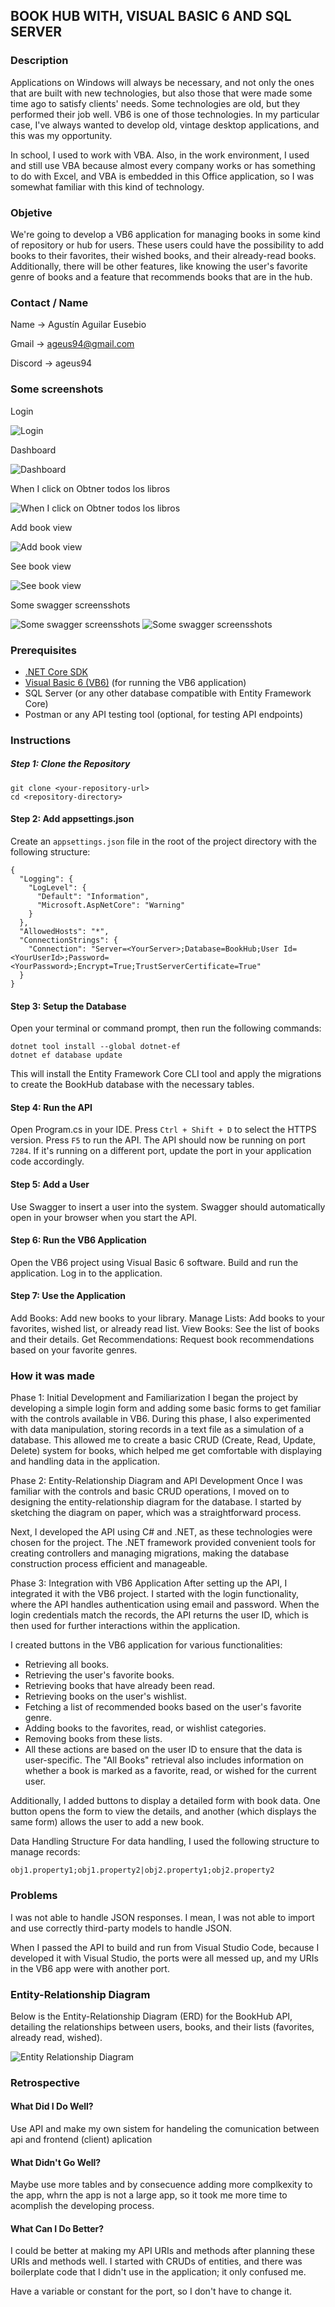 ## BOOK HUB WITH, VISUAL BASIC 6 AND SQL SERVER

### Description  

Applications on Windows will always be necessary, and not only the ones that are built with new technologies, but also those that were made some time ago to satisfy clients' needs. Some technologies are old, but they performed their job well. VB6 is one of those technologies. In my particular case, I've always wanted to develop old, vintage desktop applications, and this was my opportunity.

In school, I used to work with VBA. Also, in the work environment, I used and still use VBA because almost every company works or has something to do with Excel, and VBA is embedded in this Office application, so I was somewhat familiar with this kind of technology.

### Objetive

We're going to develop a VB6 application for managing books in some kind of repository or hub for users. These users could have the possibility to add books to their favorites, their wished books, and their already-read books. Additionally, there will be other features, like knowing the user's favorite genre of books and a feature that recommends books that are in the hub.


### Contact / Name

Name -> Agustín Aguilar Eusebio

Gmail -> ageus94@gmail.com

Discord -> ageus94


### Some screenshots
Login

![Login](images/login.JPG)

Dashboard

![Dashboard](images/dashboard.PNG)

When I click on Obtner todos los libros

![When I click on Obtner todos los libros](images/clickonallbooks.PNG)

Add book view

![Add book view](images/addbook.PNG)

See book view

![See book view](images/seebook.PNG)

Some swagger screensshots

![Some swagger screensshots](images/swagger.PNG)
![Some swagger screensshots](images/swagger2.PNG)

### Prerequisites

- [.NET Core SDK](https://dotnet.microsoft.com/download)
- [Visual Basic 6 (VB6)](https://en.wikipedia.org/wiki/Visual_Basic_(classic)) (for running the VB6 application)
- SQL Server (or any other database compatible with Entity Framework Core)
- Postman or any API testing tool (optional, for testing API endpoints)

### Instructions

##### Step 1: Clone the Repository

```
git clone <your-repository-url>
cd <repository-directory>
```

#### Step 2: Add appsettings.json

Create an `appsettings.json` file in the root of the project directory with the following structure:

```
{
  "Logging": {
    "LogLevel": {
      "Default": "Information",
      "Microsoft.AspNetCore": "Warning"
    }
  },
  "AllowedHosts": "*",
  "ConnectionStrings": {
    "Connection": "Server=<YourServer>;Database=BookHub;User Id=<YourUserId>;Password=<YourPassword>;Encrypt=True;TrustServerCertificate=True"
  }
}
```
#### Step 3: Setup the Database

Open your terminal or command prompt, then run the following commands:

```
dotnet tool install --global dotnet-ef
dotnet ef database update
```

This will install the Entity Framework Core CLI tool and apply the migrations to create the BookHub database with the necessary tables.

#### Step 4: Run the API
Open Program.cs in your IDE.
Press `Ctrl + Shift + D` to select the HTTPS version.
Press `F5` to run the API.
The API should now be running on port `7284`. If it's running on a different port, update the port in your application code accordingly.

#### Step 5: Add a User
Use Swagger to insert a user into the system. Swagger should automatically open in your browser when you start the API.

#### Step 6: Run the VB6 Application
Open the VB6 project using Visual Basic 6 software.
Build and run the application.
Log in to the application.

#### Step 7: Use the Application
Add Books: Add new books to your library.
Manage Lists: Add books to your favorites, wished list, or already read list.
View Books: See the list of books and their details.
Get Recommendations: Request book recommendations based on your favorite genres.



### How it was made

Phase 1: Initial Development and Familiarization
I began the project by developing a simple login form and adding some basic forms to get familiar with the controls available in VB6. During this phase, I also experimented with data manipulation, storing records in a text file as a simulation of a database. This allowed me to create a basic CRUD (Create, Read, Update, Delete) system for books, which helped me get comfortable with displaying and handling data in the application.

Phase 2: Entity-Relationship Diagram and API Development
Once I was familiar with the controls and basic CRUD operations, I moved on to designing the entity-relationship diagram for the database. I started by sketching the diagram on paper, which was a straightforward process.

Next, I developed the API using C# and .NET, as these technologies were chosen for the project. The .NET framework provided convenient tools for creating controllers and managing migrations, making the database construction process efficient and manageable.

Phase 3: Integration with VB6 Application
After setting up the API, I integrated it with the VB6 project. I started with the login functionality, where the API handles authentication using email and password. When the login credentials match the records, the API returns the user ID, which is then used for further interactions within the application.

I created buttons in the VB6 application for various functionalities:

- Retrieving all books.
- Retrieving the user's favorite books.
- Retrieving books that have already been read.
- Retrieving books on the user's wishlist.
- Fetching a list of recommended books based on the user's favorite genre.
- Adding books to the favorites, read, or wishlist categories.
- Removing books from these lists.
- All these actions are based on the user ID to ensure that the data is user-specific. 
The "All Books" retrieval also includes information on whether a book is marked as a favorite, read, or wished for the current user.

Additionally, I added buttons to display a detailed form with book data. One button opens the form to view the details, and another (which displays the same form) allows the user to add a new book.

Data Handling Structure
For data handling, I used the following structure to manage records:

```
obj1.property1;obj1.property2|obj2.property1;obj2.property2
```

### Problems

I was not able to handle JSON responses. I mean, I was not able to import and use correctly third-party models to handle JSON.

When I passed the API to build and run from Visual Studio Code, because I developed it with Visual Studio, the ports were all messed up, and my URIs in the VB6 app were with another port.

### Entity-Relationship Diagram
Below is the Entity-Relationship Diagram (ERD) for the BookHub API, detailing the relationships between users, books, and their lists (favorites, already read, wished).

![Entity Relationship Diagram](images/diagram.PNG)


### Retrospective
#### What Did I Do Well?

Use API and make my own sistem for handeling the comunication between api and frontend (client) aplication

#### What Didn't Go Well?

Maybe use more tables and by consecuence adding more complkexity to the app, whrn the app is not a large app, so it took me more time to acomplish the developing process.

#### What Can I Do Better?
I could be better at making my API URIs and methods after planning these URIs and methods well. I started with CRUDs of entities, and there was boilerplate code that I didn't use in the application; it only confused me.

Have a variable or constant for the port, so I don't have to change it.
